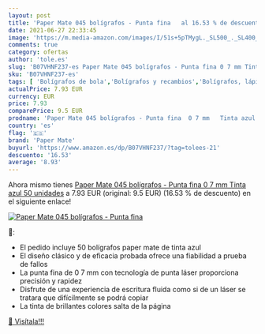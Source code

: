 ```yaml
---
layout: post
title: 'Paper Mate 045 bolígrafos - Punta fina   al 16.53 % de descuento'
date: 2021-06-27 22:33:45
image: 'https://m.media-amazon.com/images/I/51s+5pTMygL._SL500_._SL400_.jpg'
comments: true
category: ofertas
author: 'tole.es'
slug: 'B07VHNF237-es Paper Mate 045 bolígrafos - Punta fina 0 7 mm Tinta azul...'
sku: 'B07VHNF237-es'
tags: [ 'Bolígrafos de bola','Bolígrafos y recambios','Bolígrafos, lápices y útiles de escritura','Oficina y papelería','bolígrafos','mate','paper','paper mate', ]
actualPrice: 7.93 EUR
currency: EUR
price: 7.93
comparePrice: 9.5 EUR
prodname: 'Paper Mate 045 bolígrafos - Punta fina  0 7 mm   Tinta azul  50 unidades'
country: 'es'
flag: '🇪🇸'
brand: 'Paper Mate'
buyurl: 'https://www.amazon.es/dp/B07VHNF237/?tag=tolees-21'
descuento: '16.53'
average: '8.93'
---
```


Ahora mismo tienes [Paper Mate 045 bolígrafos - Punta fina  0 7 mm   Tinta azul  50 unidades](https://www.amazon.es/dp/B07VHNF237/?tag=tolees-21) a 7.93 EUR (original: 9.5 EUR) (16.53 %  de descuento) en el siguiente enlace!

[![Paper Mate 045 bolígrafos - Punta fina  ](https://m.media-amazon.com/images/I/51s+5pTMygL._SL500_._SL400_.jpg)](https://www.amazon.es/dp/B07VHNF237/?tag=tolees-21)

🔎:

- El pedido incluye 50 bolígrafos paper mate de tinta azul
- El diseño clásico y de eficacia probada ofrece una fiabilidad a prueba de fallos
- La punta fina de 0 7 mm con tecnología de punta láser proporciona precisión y rapidez
- Disfrute de una experiencia de escritura fluida como si de un láser se tratara que difícilmente se podrá copiar
- La tinta de brillantes colores salta de la página

[🛒 Visítala!!!](https://www.amazon.es/dp/B07VHNF237/?tag=tolees-21)
